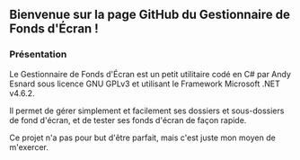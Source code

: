 ## Bienvenue sur la page GitHub du Gestionnaire de Fonds d'Écran !

### Présentation

Le Gestionnaire de Fonds d'Écran est un petit utilitaire codé en C# par Andy Esnard sous licence GNU GPLv3 et utilisant le Framework Microsoft .NET v4.6.2.

Il permet de gérer simplement et facilement ses dossiers et sous-dossiers de fond d'écran, et de tester ses fonds d'écran de façon rapide.

Ce projet n'a pas pour but d'être parfait, mais c'est juste mon moyen de m'exercer.
